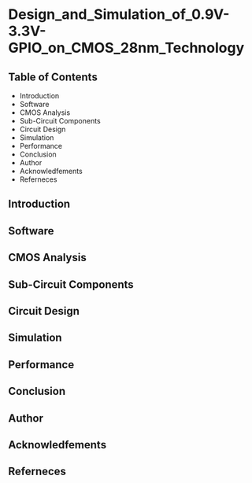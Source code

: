 # Design_and_Simulation_of_0.9V-3.3V-GPIO_on_CMOS_28nm_Technology

## Table of Contents
  * Introduction
  * Software
  * CMOS Analysis
  * Sub-Circuit Components
  * Circuit Design
  * Simulation
  * Performance
  * Conclusion
  * Author
  * Acknowledfements
  * Referneces

## Introduction
## Software
## CMOS Analysis
## Sub-Circuit Components
## Circuit Design
## Simulation
## Performance
## Conclusion
## Author
## Acknowledfements
## Referneces

